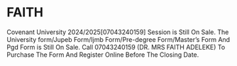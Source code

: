 # FAITH
Covenant University 2024/2025[07043240159] Session is Still On Sale. The University form/Jupeb Form/Ijmb Form/Pre-degree Form/Master’s Form And Pgd Form is Still On Sale. Call 07043240159  (DR. MRS FAITH ADELEKE)  To Purchase The Form And Register Online Before The Closing Date.   
